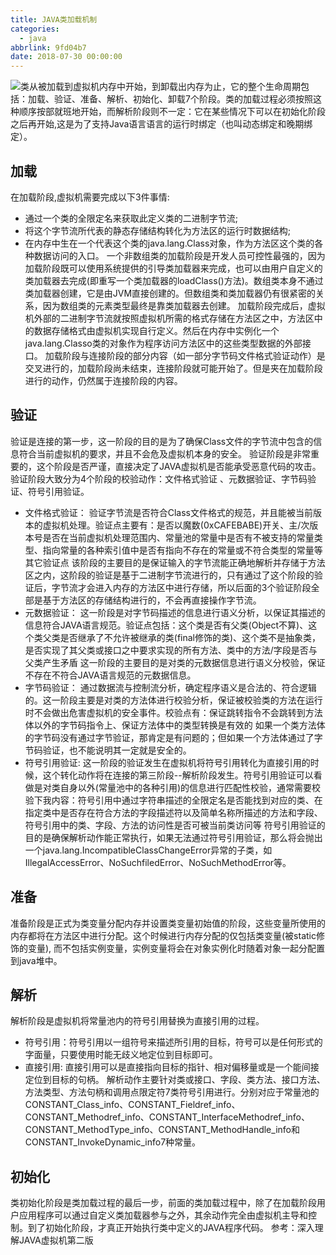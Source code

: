```yaml
---
title: JAVA类加载机制
categories:
  - java
abbrlink: 9fd04b7
date: 2018-07-30 00:00:00
---
```

![](https://upload-images.jianshu.io/upload_images/13023122-65d6e90207ca50b4.png?imageMogr2/auto-orient/strip%7CimageView2/2/w/1240)类从被加载到虚拟机内存中开始，到卸载出内存为止，它的整个生命周期包括：加载、验证、准备、解析、初始化、卸载7个阶段。类的加载过程必须按照这种顺序按部就班地开始，而解析阶段则不一定：它在某些情况下可以在初始化阶段之后再开始,这是为了支持Java语言语言的运行时绑定（也叫动态绑定和晚期绑定）。 
## 加载
在加载阶段,虚拟机需要完成以下3件事情:
* 通过一个类的全限定名来获取此定义类的二进制字节流;
* 将这个字节流所代表的静态存储结构转化为方法区的运行时数据结构;
* 在内存中生在一个代表这个类的java.lang.Class对象，作为方法区这个类的各种数据访问的入口。
一个非数组类的加载阶段是开发人员可控性最强的，因为加载阶段既可以使用系统提供的引导类加载器来完成，也可以由用户自定义的类加载器去完成(即重写一个类加载器的loadClass()方法)。数组类本身不通过类加载器创建，它是由JVM直接创建的。但数组类和类加载器仍有很紧密的关系，因为数组类的元素类型最终是靠类加载器去创建。 
加载阶段完成后，虚拟机外部的二进制字节流就按照虚拟机所需的格式存储在方法区之中，方法区中的数据存储格式由虚拟机实现自行定义。然后在内存中实例化一个java.lang.Classo类的对象作为程序访问方法区中的这些类型数据的外部接口。
加载阶段与连接阶段的部分内容（如一部分字节码文件格式验证动作）是交叉进行的，加载阶段尚未结束，连接阶段就可能开始了。但是夹在加载阶段进行的动作，仍然属于连接阶段的内容。
<!--more-->
## 验证
验证是连接的第一步，这一阶段的目的是为了确保Class文件的字节流中包含的信息符合当前虚拟机的要求，并且不会危及虚拟机本身的安全。 验证阶段是非常重要的，这个阶段是否严谨，直接决定了JAVA虚拟机是否能承受恶意代码的攻击。验证阶段大致分为4个阶段的校验动作：文件格式验证
、元数据验证、字节码验证、符号引用验证。
* 文件格式验证：
	验证字节流是否符合Class文件格式的规范，并且能被当前版本的虚拟机处理。验证点主要有：是否以魔数(0xCAFEBABE)开关、主/次版本号是否在当前虚拟机处理范围内、常量池的常量中是否有不被支持的常量类型、指向常量的各种索引值中是否有指向不存在的常量或不符合类型的常量等其它验证点
	该阶段的主要目的是保证输入的字节流能正确地解析并存储于方法区之内，这阶段的验证是基于二进制字节流进行的，只有通过了这个阶段的验证后，字节流才会进入内存的方法区中进行存储，所以后面的3个验证阶段全部是基于方法区的存储结构进行的，不会再直接操作字节流。
* 元数据验证：
	这一阶段是对字节码描述的信息进行语义分析，以保证其描述的信息符合JAVA语言规范。验证点包括：这个类是否有父类(Object不算)、这个类父类是否继承了不允许被继承的类(final修饰的类)、这个类不是抽象类，是否实现了其父类或接口之中要求实现的所有方法、类中的方法/字段是否与父类产生矛盾
	这一阶段的主要目的是对类的元数据信息进行语义分校验，保证不存在不符合JAVA语言规范的元数据信息。
* 字节码验证：
	通过数据流与控制流分析，确定程序语义是合法的、符合逻辑的。这一阶段主要是对类的方法体进行校验分析，保证被校验类的方法在运行时不会做出危害虚拟机的安全事件。校验点有：保证跳转指令不会跳转到方法体以外的字节码指令上、保证方法体中的类型转换是有效的
	如果一个类方法体的字节码没有通过字节验证，那肯定是有问题的；但如果一个方法体通过了字节码验证，也不能说明其一定就是安全的。
* 符号引用验证:
	这一阶段的验证发生在虚拟机将符号引用转化为直接引用的时候，这个转化动作将在连接的第三阶段--解析阶段发生。符号引用验证可以看做是对类自身以外(常量池中的各种引用)的信息进行匹配性校验，通常需要校验下我内容：符号引用中通过字符串描述的全限定名是否能找到对应的类、在指定类中是否存在符合方法的字段描述符以及简单名称所描述的方法和字段、符号引用中的类、字段、方法的访问性是否可被当前类访问等
	符号引用验证的目的是确保解析动作能正常执行，如果无法通过符号引用验证，那么将会抛出一个java.lang.IncompatibleClassChangeError异常的子类，如IllegalAccessError、NoSuchfiledError、NoSuchMethodError等。
## 准备
准备阶段是正式为类变量分配内存并设置类变量初始值的阶段，这些变量所使用的内存都将在方法区中进行分配。这个时候进行内存分配的仅包括类变量(被static修饰的变量), 而不包括实例变量，实例变量将会在对象实例化时随着对象一起分配置到java堆中。
## 解析
解析阶段是虚拟机将常量池内的符号引用替换为直接引用的过程。
* 符号引用：符号引用以一组符号来描述所引用的目标，符号可以是任何形式的字面量，只要使用时能无歧义地定位到目标即可。
* 直接引用: 直接引用可以是直接指向目标的指针、相对偏移量或是一个能间接定位到目标的句柄。
解析动作主要针对类或接口、字段、类方法、接口方法、方法类型、方法句柄和调用点限定符7类符号引用进行。分别对应于常量池的CONSTANT_Class_info、CONSTANT_Fieldref_info、CONSTANT_Methodref_info、CONSTANT_InterfaceMethodref_info、CONSTANT_MethodType_info、CONSTANT_MethodHandle_info和CONSTANT_InvokeDynamic_info7种常量。
## 初始化
类初始化阶段是类加载过程的最后一步，前面的类加载过程中，除了在加载阶段用户应用程序可以通过自定义类加载器参与之外，其余动作完全由虚拟机主导和控制。到了初始化阶段，才真正开始执行类中定义的JAVA程序代码。
参考：深入理解JAVA虚拟机第二版